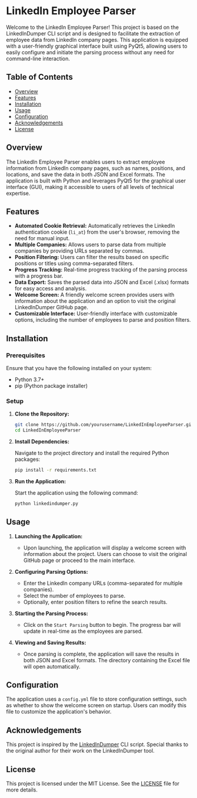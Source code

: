 
# LinkedIn Employee Parser

Welcome to the LinkedIn Employee Parser! This project is based on the LinkedInDumper CLI script and is designed to facilitate the extraction of employee data from LinkedIn company pages. This application is equipped with a user-friendly graphical interface built using PyQt5, allowing users to easily configure and initiate the parsing process without any need for command-line interaction.

## Table of Contents

- [Overview](#overview)
- [Features](#features)
- [Installation](#installation)
- [Usage](#usage)
- [Configuration](#configuration)
- [Acknowledgements](#acknowledgements)
- [License](#license)

## Overview

The LinkedIn Employee Parser enables users to extract employee information from LinkedIn company pages, such as names, positions, and locations, and save the data in both JSON and Excel formats. The application is built with Python and leverages PyQt5 for the graphical user interface (GUI), making it accessible to users of all levels of technical expertise.

## Features

- **Automated Cookie Retrieval:** Automatically retrieves the LinkedIn authentication cookie (`li_at`) from the user's browser, removing the need for manual input.
- **Multiple Companies:** Allows users to parse data from multiple companies by providing URLs separated by commas.
- **Position Filtering:** Users can filter the results based on specific positions or titles using comma-separated filters.
- **Progress Tracking:** Real-time progress tracking of the parsing process with a progress bar.
- **Data Export:** Saves the parsed data into JSON and Excel (.xlsx) formats for easy access and analysis.
- **Welcome Screen:** A friendly welcome screen provides users with information about the application and an option to visit the original LinkedInDumper GitHub page.
- **Customizable Interface:** User-friendly interface with customizable options, including the number of employees to parse and position filters.

## Installation

### Prerequisites

Ensure that you have the following installed on your system:
- Python 3.7+
- pip (Python package installer)

### Setup

1. **Clone the Repository:**

   ```bash
   git clone https://github.com/yourusername/LinkedInEmployeeParser.git
   cd LinkedInEmployeeParser
   ```

2. **Install Dependencies:**

   Navigate to the project directory and install the required Python packages:

   ```bash
   pip install -r requirements.txt
   ```

3. **Run the Application:**

   Start the application using the following command:

   ```bash
   python linkedindumper.py
   ```

## Usage

1. **Launching the Application:**
   - Upon launching, the application will display a welcome screen with information about the project. Users can choose to visit the original GitHub page or proceed to the main interface.

2. **Configuring Parsing Options:**
   - Enter the LinkedIn company URLs (comma-separated for multiple companies).
   - Select the number of employees to parse.
   - Optionally, enter position filters to refine the search results.

3. **Starting the Parsing Process:**
   - Click on the `Start Parsing` button to begin. The progress bar will update in real-time as the employees are parsed.

4. **Viewing and Saving Results:**
   - Once parsing is complete, the application will save the results in both JSON and Excel formats. The directory containing the Excel file will open automatically.

## Configuration

The application uses a `config.yml` file to store configuration settings, such as whether to show the welcome screen on startup. Users can modify this file to customize the application's behavior.

## Acknowledgements

This project is inspired by the [LinkedInDumper](https://github.com/l4rm4nd/LinkedInDumper) CLI script. Special thanks to the original author for their work on the LinkedInDumper tool.

## License

This project is licensed under the MIT License. See the [LICENSE](LICENSE) file for more details.
